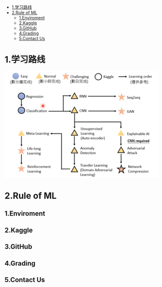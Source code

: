 <!-- TOC -->

- [1.学习路线](#1学习路线)
- [2.Rule of ML](#2rule-of-ml)
  - [1.Enviroment](#1enviroment)
  - [2.Kaggle](#2kaggle)
  - [3.GitHub](#3github)
  - [4.Grading](#4grading)
  - [5.Contact Us](#5contact-us)

<!-- /TOC -->
# 1.学习路线
![](1.png)
# 2.Rule of ML
## 1.Enviroment

## 2.Kaggle

## 3.GitHub

## 4.Grading

## 5.Contact Us